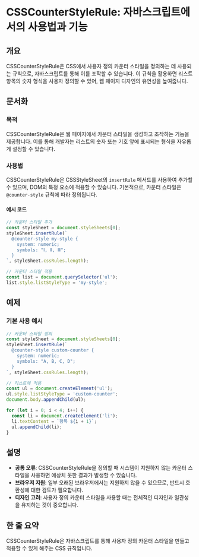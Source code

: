 <!--
Meta Description: # CSSCounterStyleRule: 자바스크립트에서의 사용법과 기능 ## 개요 CSSCounterStyleRule은 CSS에서 사용자 정의 카운터 스타일을 정의하는 데 사용되는 규칙으로, 자바스크립트를 통해 이를 조작할 수 있습니다. 이 규칙을 활용하면 리스트 항...
Meta Keywords: 카운터, style, stylesheet, document, 스타일을
-->

# CSSCounterStyleRule: 자바스크립트에서의 사용법과 기능

## 개요
CSSCounterStyleRule은 CSS에서 사용자 정의 카운터 스타일을 정의하는 데 사용되는 규칙으로, 자바스크립트를 통해 이를 조작할 수 있습니다. 이 규칙을 활용하면 리스트 항목의 숫자 형식을 사용자 정의할 수 있어, 웹 페이지 디자인의 유연성을 높여줍니다.

## 문서화
### 목적
CSSCounterStyleRule은 웹 페이지에서 카운터 스타일을 생성하고 조작하는 기능을 제공합니다. 이를 통해 개발자는 리스트의 숫자 또는 기호 앞에 표시되는 형식을 자유롭게 설정할 수 있습니다.

### 사용법
CSSCounterStyleRule은 CSSStyleSheet의 `insertRule` 메서드를 사용하여 추가할 수 있으며, DOM의 특정 요소에 적용할 수 있습니다. 기본적으로, 카운터 스타일은 `@counter-style` 규칙에 따라 정의됩니다.

#### 예시 코드
```javascript
// 카운터 스타일 추가
const styleSheet = document.styleSheets[0];
styleSheet.insertRule(`
  @counter-style my-style {
    system: numeric;
    symbols: "Ⅰ, Ⅱ, Ⅲ";
  }
`, styleSheet.cssRules.length);

// 카운터 스타일 적용
const list = document.querySelector('ul');
list.style.listStyleType = 'my-style';
```

## 예제
### 기본 사용 예시
```javascript
// 카운터 스타일 정의
const styleSheet = document.styleSheets[0];
styleSheet.insertRule(`
  @counter-style custom-counter {
    system: numeric;
    symbols: "A, B, C, D";
  }
`, styleSheet.cssRules.length);

// 리스트에 적용
const ul = document.createElement('ul');
ul.style.listStyleType = 'custom-counter';
document.body.appendChild(ul);

for (let i = 0; i < 4; i++) {
  const li = document.createElement('li');
  li.textContent = `항목 ${i + 1}`;
  ul.appendChild(li);
}
```

## 설명
- **공통 오류**: CSSCounterStyleRule을 정의할 때 시스템이 지원하지 않는 카운터 스타일을 사용하면 예상치 못한 결과가 발생할 수 있습니다.
- **브라우저 지원**: 일부 오래된 브라우저에서는 지원하지 않을 수 있으므로, 반드시 호환성에 대한 검토가 필요합니다.
- **디자인 고려**: 사용자 정의 카운터 스타일을 사용할 때는 전체적인 디자인과 일관성을 유지하는 것이 중요합니다.

## 한 줄 요약
CSSCounterStyleRule은 자바스크립트를 통해 사용자 정의 카운터 스타일을 만들고 적용할 수 있게 해주는 CSS 규칙입니다.